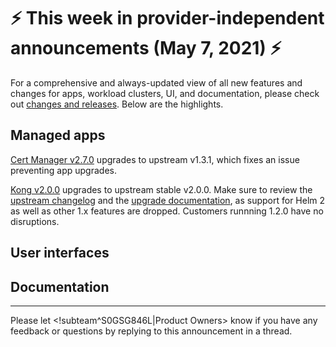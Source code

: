 # :zap: This week in provider-independent announcements (May 7, 2021) :zap:

For a comprehensive and always-updated view of all new features and changes for apps, workload clusters, UI, and documentation, please check out [changes and releases](https://docs.giantswarm.io/changes/). Below are the highlights.

## Managed apps

[Cert Manager v2.7.0](https://docs.giantswarm.io/changes/managed-apps/cert-manager-app/v2.7.0/) upgrades to upstream v1.3.1, which fixes an issue preventing app upgrades.

[Kong v2.0.0](https://docs.giantswarm.io/changes/managed-apps/kong-app/v2.0.0/) upgrades to upstream stable v2.0.0. Make sure to review the [upstream changelog](https://github.com/Kong/charts/blob/main/charts/kong/CHANGELOG.md#200) and the [upgrade documentation](https://github.com/giantswarm/kong-app/blob/master/helm/kong-app/UPGRADE.md), as support for Helm 2 as well as other 1.x features are dropped. Customers runnning 1.2.0 have no disruptions.

## User interfaces

## Documentation

---
Please let <!subteam^S0GSG846L|Product Owners> know if you have any feedback or questions by replying to this announcement in a thread.

